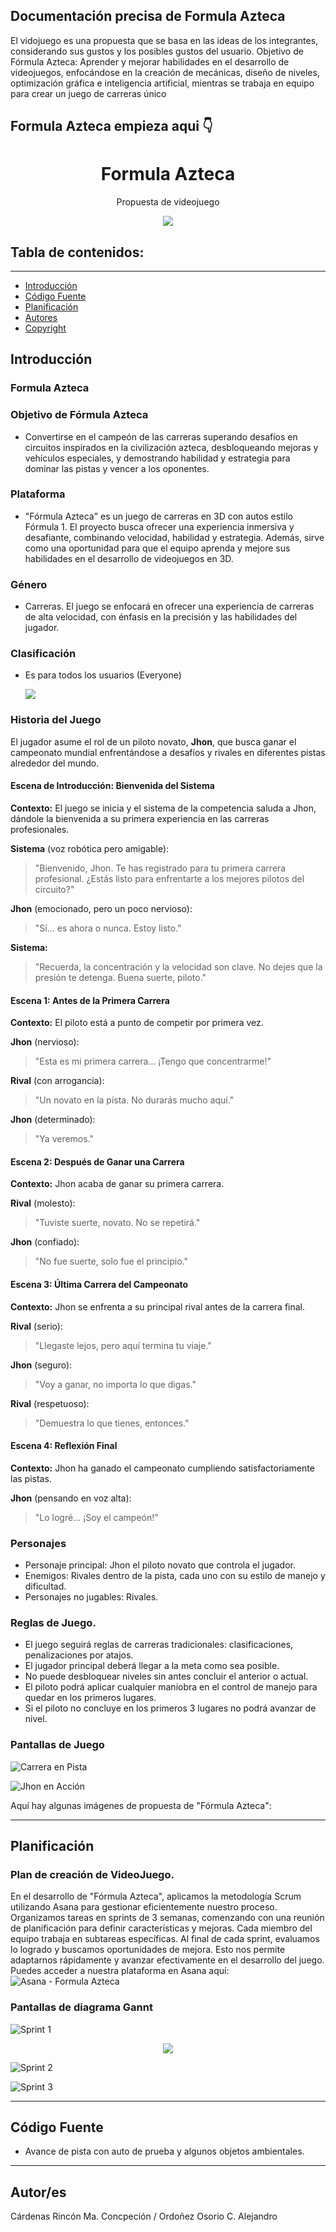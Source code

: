## Documentación precisa de Formula Azteca
El vidojuego es una propuesta que se basa en las ideas de los integrantes, considerando sus gustos y los posibles gustos del usuario.
Objetivo de Fórmula Azteca:
Aprender y mejorar habilidades en el desarrollo de videojuegos, enfocándose en la creación de mecánicas, diseño de niveles, optimización gráfica e inteligencia artificial, mientras se trabaja en equipo para crear un juego de carreras único
## Formula Azteca empieza aqui 👇


<h1 align="center">Formula Azteca</h1>
<p align="center"> Propuesta de videojuego</p>
<p align="center"><img src="img/propuesta.png"/></p> 

## Tabla de contenidos:
---
- [Introducción](#introducción)
- [Código Fuente](#código-fuente)
- [Planificación](#planificación)
- [Autores](#autores)
- [Copyright](#copyright)

## Introducción

### Formula Azteca
### Objetivo de Fórmula Azteca
-  Convertirse en el campeón de las carreras superando desafíos en circuitos inspirados en la civilización azteca, desbloqueando mejoras y vehículos especiales, y demostrando habilidad y estrategia para dominar las pistas y vencer a los oponentes.
### Plataforma
  - "Fórmula Azteca" es un juego de carreras en 3D con autos estilo Fórmula 1. El proyecto busca ofrecer una experiencia inmersiva y desafiante, combinando velocidad, habilidad y estrategia. Además, sirve como una oportunidad para que el equipo aprenda y mejore sus habilidades en el desarrollo de videojuegos en 3D.
### Género
  - Carreras. El juego se enfocará en ofrecer una experiencia de carreras de alta velocidad, con énfasis en la precisión y las habilidades del jugador.
### Clasificación 
  - Es para todos los usuarios (Everyone)<p><img src="https://encrypted-tbn0.gstatic.com/images?q=tbn:ANd9GcSWzD_U1D4NeQemONLvMnfoR3gKrJEmsAP6xA&s"/></p> 

### Historia del Juego

El jugador asume el rol de un piloto novato, **Jhon**, que busca ganar el campeonato mundial enfrentándose a desafíos y rivales en diferentes pistas alrededor del mundo.

#### Escena de Introducción: Bienvenida del Sistema
**Contexto:** El juego se inicia y el sistema de la competencia saluda a Jhon, dándole la bienvenida a su primera experiencia en las carreras profesionales.

**Sistema** (voz robótica pero amigable):
> "Bienvenido, Jhon. Te has registrado para tu primera carrera profesional. ¿Estás listo para enfrentarte a los mejores pilotos del circuito?"

**Jhon** (emocionado, pero un poco nervioso):
> "Sí... es ahora o nunca. Estoy listo."

**Sistema:**
> "Recuerda, la concentración y la velocidad son clave. No dejes que la presión te detenga. Buena suerte, piloto."

#### Escena 1: Antes de la Primera Carrera
**Contexto:** El piloto está a punto de competir por primera vez.

**Jhon** (nervioso):
> "Esta es mi primera carrera… ¡Tengo que concentrarme!"

**Rival** (con arrogancia):
> "Un novato en la pista. No durarás mucho aquí."

**Jhon** (determinado):
> "Ya veremos."

#### Escena 2: Después de Ganar una Carrera
**Contexto:** Jhon acaba de ganar su primera carrera.

**Rival** (molesto):
> "Tuviste suerte, novato. No se repetirá."

**Jhon** (confiado):
> "No fue suerte, solo fue el principio."

#### Escena 3: Última Carrera del Campeonato
**Contexto:** Jhon se enfrenta a su principal rival antes de la carrera final.

**Rival** (serio):
> "Llegaste lejos, pero aquí termina tu viaje."

**Jhon** (seguro):
> "Voy a ganar, no importa lo que digas."

**Rival** (respetuoso):
> "Demuestra lo que tienes, entonces."

#### Escena 4: Reflexión Final
**Contexto:** Jhon ha ganado el campeonato cumpliendo satisfactoriamente las pistas.

**Jhon** (pensando en voz alta):
> "Lo logré... ¡Soy el campeón!"

### Personajes
- Personaje principal: Jhon el piloto novato que controla el jugador.
- Enemigos: Rivales dentro de la pista, cada uno con su estilo de manejo y dificultad.
- Personajes no jugables: Rivales.
  
### Reglas de Juego.
- El juego seguirá reglas de carreras tradicionales: clasificaciones, penalizaciones por atajos.
- El jugador principal deberá llegar a la meta como sea posible.
- No puede desbloquear niveles sin antes concluir el anterior o actual.
- El piloto podrá aplicar cualquier maniobra en el control de manejo para quedar en los primeros lugares.
- Si el piloto no concluye en los primeros 3 lugares no podrá avanzar de nivel.

### Pantallas de Juego

![Carrera en Pista](img/pista)

![Jhon en Acción](img/jhon)

Aquí hay algunas imágenes de propuesta de "Fórmula Azteca":

---
## Planificación
### Plan de creación de VideoJuego.
En el desarrollo de "Fórmula Azteca", aplicamos la metodología Scrum utilizando Asana para gestionar eficientemente nuestro proceso. Organizamos tareas en sprints de 3 semanas, comenzando con una reunión de planificación para definir características y mejoras. Cada miembro del equipo trabaja en subtareas específicas. Al final de cada sprint, evaluamos lo logrado y buscamos oportunidades de mejora. Esto nos permite adaptarnos rápidamente y avanzar efectivamente en el desarrollo del juego. Puedes acceder a nuestra plataforma en Asana aquí: ![Asana - Formula Azteca](https://app.asana.com/0/1208365175459765/1208364767139028)

### Pantallas de diagrama Gannt

![Sprint 1](img/Sprint1.png)
<p align="center"><img src="img/Sprint1.png"/></p> 

![Sprint 2](img/Sprint2.png)

![Sprint 3](img/Sprint3.png)

---
## Código Fuente
* Avance de pista con auto de prueba y algunos objetos ambientales.

---
## Autor/es
Cárdenas Rincón Ma. Concpeción / Ordoñez Osorio C. Alejandro

